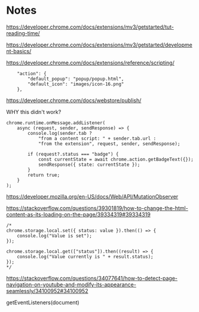 # Notes  
https://developer.chrome.com/docs/extensions/mv3/getstarted/tut-reading-time/

https://developer.chrome.com/docs/extensions/mv3/getstarted/development-basics/  

https://developer.chrome.com/docs/extensions/reference/scripting/

```
    "action": {
        "default_popup": "popup/popup.html",
        "default_icon": "images/icon-16.png"
    },
```

https://developer.chrome.com/docs/webstore/publish/


WHY this didn't work?
```
chrome.runtime.onMessage.addListener(
    async (request, sender, sendResponse) => {
        console.log(sender.tab ?
            "from a content script: " + sender.tab.url :
            "from the extension", request, sender, sendResponse);

        if (request?.status === "badge") {
            const currentState = await chrome.action.getBadgeText({});
            sendResponse({ state: currentState });
        }
        return true;
    }
);
```

https://developer.mozilla.org/en-US/docs/Web/API/MutationObserver

https://stackoverflow.com/questions/39301819/how-to-change-the-html-content-as-its-loading-on-the-page/39334319#39334319



```
/*
chrome.storage.local.set({ status: value }).then(() => {
    console.log("Value is set");
});

chrome.storage.local.get(["status"]).then((result) => {
    console.log("Value currently is " + result.status);
});
*/
```


https://stackoverflow.com/questions/34077641/how-to-detect-page-navigation-on-youtube-and-modify-its-appearance-seamlessly/34100952#34100952

getEventListeners(document)
